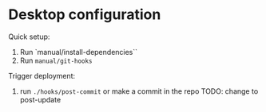 # Desktop configuration

Quick setup:

1. Run `manual/install-dependencies``
2. Run `manual/git-hooks`

Trigger deployment:

1. run `./hooks/post-commit` or make a commit in the repo
TODO: change to post-update
